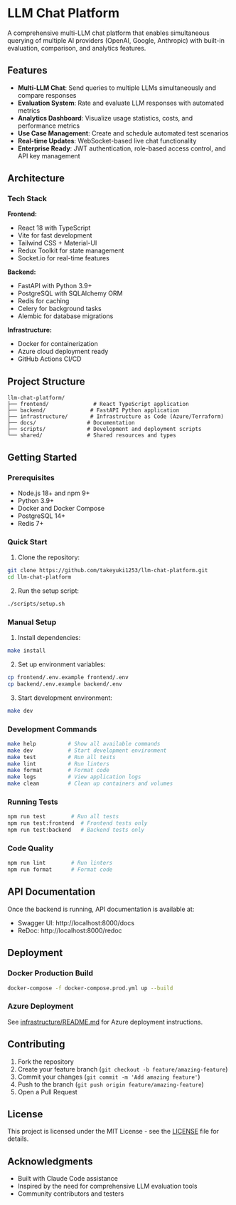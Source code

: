 # LLM Chat Platform

A comprehensive multi-LLM chat platform that enables simultaneous querying of multiple AI providers (OpenAI, Google, Anthropic) with built-in evaluation, comparison, and analytics features.

## Features

- **Multi-LLM Chat**: Send queries to multiple LLMs simultaneously and compare responses
- **Evaluation System**: Rate and evaluate LLM responses with automated metrics
- **Analytics Dashboard**: Visualize usage statistics, costs, and performance metrics
- **Use Case Management**: Create and schedule automated test scenarios
- **Real-time Updates**: WebSocket-based live chat functionality
- **Enterprise Ready**: JWT authentication, role-based access control, and API key management

## Architecture

### Tech Stack

**Frontend:**
- React 18 with TypeScript
- Vite for fast development
- Tailwind CSS + Material-UI
- Redux Toolkit for state management
- Socket.io for real-time features

**Backend:**
- FastAPI with Python 3.9+
- PostgreSQL with SQLAlchemy ORM
- Redis for caching
- Celery for background tasks
- Alembic for database migrations

**Infrastructure:**
- Docker for containerization
- Azure cloud deployment ready
- GitHub Actions CI/CD

## Project Structure

```
llm-chat-platform/
├── frontend/              # React TypeScript application
├── backend/              # FastAPI Python application
├── infrastructure/       # Infrastructure as Code (Azure/Terraform)
├── docs/                # Documentation
├── scripts/             # Development and deployment scripts
└── shared/              # Shared resources and types
```

## Getting Started

### Prerequisites

- Node.js 18+ and npm 9+
- Python 3.9+
- Docker and Docker Compose
- PostgreSQL 14+
- Redis 7+

### Quick Start

1. Clone the repository:
```bash
git clone https://github.com/takeyuki1253/llm-chat-platform.git
cd llm-chat-platform
```

2. Run the setup script:
```bash
./scripts/setup.sh
```

### Manual Setup

1. Install dependencies:
```bash
make install
```

2. Set up environment variables:
```bash
cp frontend/.env.example frontend/.env
cp backend/.env.example backend/.env
```

3. Start development environment:
```bash
make dev
```

### Development Commands

```bash
make help          # Show all available commands
make dev           # Start development environment
make test          # Run all tests
make lint          # Run linters
make format        # Format code
make logs          # View application logs
make clean         # Clean up containers and volumes
```

### Running Tests

```bash
npm run test        # Run all tests
npm run test:frontend  # Frontend tests only
npm run test:backend   # Backend tests only
```

### Code Quality

```bash
npm run lint        # Run linters
npm run format      # Format code
```

## API Documentation

Once the backend is running, API documentation is available at:
- Swagger UI: http://localhost:8000/docs
- ReDoc: http://localhost:8000/redoc

## Deployment

### Docker Production Build

```bash
docker-compose -f docker-compose.prod.yml up --build
```

### Azure Deployment

See [infrastructure/README.md](infrastructure/README.md) for Azure deployment instructions.

## Contributing

1. Fork the repository
2. Create your feature branch (`git checkout -b feature/amazing-feature`)
3. Commit your changes (`git commit -m 'Add amazing feature'`)
4. Push to the branch (`git push origin feature/amazing-feature`)
5. Open a Pull Request

## License

This project is licensed under the MIT License - see the [LICENSE](LICENSE) file for details.

## Acknowledgments

- Built with Claude Code assistance
- Inspired by the need for comprehensive LLM evaluation tools
- Community contributors and testers
